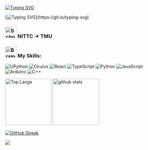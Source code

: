 [![Typing SVG](https://readme-typing-svg.demolab.com?font=Fira+Code&size=100&pause=1000&center=true&vCenter=true&random=true&width=600&height=150&lines=cijb_7724)](https://git.io/typing-svg)

[![Typing SVG](https://readme-typing-svg.demolab.com?font=Fira+Code&size=70&pause=1000&color=FA8072&center=true&vCenter=true&random=true&width=900&height=150&lines=neural+networks+!!)](https://git.io/typing-svg)

### <img src="https://raw.githubusercontent.com/Tarikul-Islam-Anik/Animated-Fluent-Emojis/master/Emojis/Travel%20and%20places/School.png" alt="School" width="36" height="36" /> NITTC -> TMU

### <img src="https://raw.githubusercontent.com/Tarikul-Islam-Anik/Animated-Fluent-Emojis/master/Emojis/Hand%20gestures/Brain.png" alt="Brain" width="36" height="36" /> My Skills: 
![UPython](https://img.shields.io/badge/unity-%23000000.svg?style=for-the-badge&logo=unity)
![Oculus](https://img.shields.io/badge/-Oculus-1C1E20.svg?logo=oculus&style=for-the-badge)
![React](https://img.shields.io/badge/-React-7f2fad.svg?logo=react&style=for-the-badge)
![TypeScript](https://img.shields.io/badge/typescript-%23323330.svg?style=for-the-badge&logo=typescript)
![Python](https://img.shields.io/badge/-Python-FFD648.svg?logo=python&style=for-the-badge)
![JavaScript](https://img.shields.io/badge/javascript-%23323330.svg?style=for-the-badge&logo=javascript)
![Arduino](https://img.shields.io/badge/-Arduino-00619D.svg?logo=arduino&style=for-the-badge)
![C++](https://img.shields.io/badge/-C++-00619D.svg?logo=c&style=for-the-badge)




<p align="left"> 
  <img alt="Top Langs" height="150px" src="https://github-readme-stats.vercel.app/api/top-langs/?username=cijb-7724&layout=compact&show_icons=true&theme=tokyonight" />
  <img alt="github stats" height="150px" src="https://github-readme-stats.vercel.app/api?username=cijb-7724&theme=tokyonight&show_icons=ture" />
</p>

[![GitHub Streak](https://streak-stats.demolab.com?user=cijb-7724&theme=tokyonight&hide_border=false&border_radius=8.3&date_format=%5BY.%5Dn.j)](https://git.io/streak-stats)

[![](https://raw.githubusercontent.com/cijb-7724/cijb-7724/main/profile-summary-card-output/tokyonight/0-profile-details.svg)](https://github.com/vn7n24fzkq/github-profile-summary-cards)
